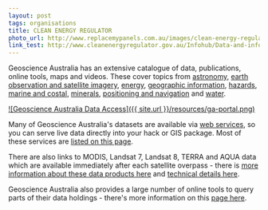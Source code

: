 ```yaml
---
layout: post
tags: organisations
title: CLEAN ENERGY REGULATOR
photo_url: http://www.replacemypanels.com.au/images/clean-energy-regulator.jpg
link_test: http://www.cleanenergyregulator.gov.au/Infohub/Data-and-information/default
---
```


Geoscience Australia has an extensive catalogue of data, publications, online tools, maps and videos. These cover topics from [astronomy](http://www.ga.gov.au/scientific-topics/astronomical), [earth observation and satellite imagery](http://www.ga.gov.au/scientific-topics/earth-obs), [energy](http://www.ga.gov.au/scientific-topics/energy), [geographic information](http://www.ga.gov.au/scientific-topics/geographic-information), [hazards](http://www.ga.gov.au/scientific-topics/hazards), [marine and costal](http://www.ga.gov.au/scientific-topics/marine), [minerals](http://www.ga.gov.au/scientific-topics/minerals), [positioning and navigation](http://www.ga.gov.au/scientific-topics/positioning-navigation) and [water](http://www.ga.gov.au/scientific-topics/water).

[![Geoscience Australia Data Access]({{ site.url }}/resources/ga-portal.png)](http://www.ga.gov.au/data-pubs "Geoscience Australia Data & Publications")

Many of Geoscience Australia's datasets are available via [web services](http://www.ga.gov.au/data-pubs/web-services), so you can serve live data directly into your hack or GIS package. Most of these services are [listed on this page](http://www.ga.gov.au/data-pubs/web-services/ga-web-services). 

There are also links to MODIS, Landsat 7, Landsat 8, TERRA and AQUA data which are available immediately after each satellite overpass - there is [more information about these data products here](http://www.ga.gov.au/scientific-topics/earth-obs/neo-news-2013/near-real-time-satellite-imagery-products-now-available) and [technical details here](http://www.ga.gov.au/scientific-topics/earth-obs/neo-news-2013/technical-information-on-near-real-time-data-dissemination).

Geoscience Australia also provides a large number of online tools to query parts of their data holdings - there's more information on this [page here](http://www.ga.gov.au/data-pubs/online-tools).
